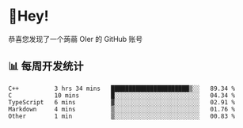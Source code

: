 # 👋Hey!
恭喜您发现了一个蒟蒻 OIer 的 GitHub 账号

## 📊 每周开发统计
<!--START_SECTION:waka-->
```text
C++          3 hrs 34 mins   ██████████████████████▒░░   89.34 % 
C            10 mins         █░░░░░░░░░░░░░░░░░░░░░░░░   04.34 % 
TypeScript   6 mins          ▓░░░░░░░░░░░░░░░░░░░░░░░░   02.91 % 
Markdown     4 mins          ▒░░░░░░░░░░░░░░░░░░░░░░░░   01.76 % 
Other        1 min           ▒░░░░░░░░░░░░░░░░░░░░░░░░   00.83 % 
```
<!--END_SECTION:waka-->
